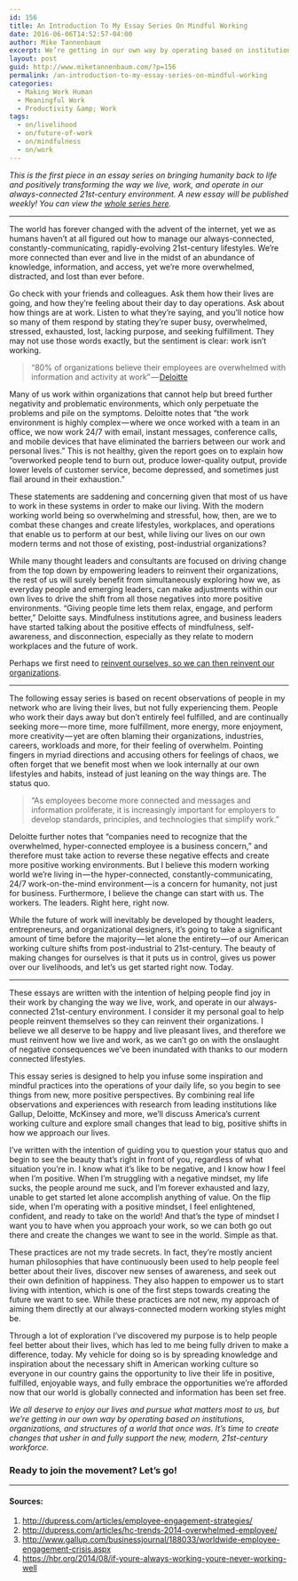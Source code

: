 ```yaml
---
id: 156
title: An Introduction To My Essay Series On Mindful Working
date: 2016-06-06T14:52:57-04:00
author: Mike Tannenbaum
excerpt: We’re getting in our own way by operating based on institutions, organizations, and structures of a world that once was. It’s time to create changes that usher in and fully support the new, modern, 21st-century workforce.
layout: post
guid: http://www.miketannenbaum.com/?p=156
permalink: /an-introduction-to-my-essay-series-on-mindful-working
categories:
  - Making Work Human
  - Meaningful Work
  - Productivity &amp; Work
tags:
  - on/livelihood
  - on/future-of-work
  - on/mindfulness
  - on/work
---
```

<div class="section-inner layoutSingleColumn">
<p id="251d" class="graf--p graf-after--h3"><em class="markup--em markup--p-em">This is the first piece in an essay series on bringing humanity back to life and positively transforming the way we live, work, and operate in our always-connected 21st-century environment. A new essay will be published weekly! You can view the </em><a class="markup--anchor markup--p-anchor" href="https://medium.com/enjoy-humanity" data-href="https://medium.com/enjoy-humanity"><em class="markup--em markup--p-em">whole series here</em></a><em class="markup--em markup--p-em">.</em></p>

</div>
<section class=" section--body">
<div class="section-divider layoutSingleColumn">

<hr class="section-divider" />

</div>
<div class="section-content">
<div class="section-inner layoutSingleColumn">
<p id="0904" class="graf--p graf--leading">The world has forever changed with the advent of the internet, yet we as humans haven’t at all figured out how to manage our always-connected, constantly-communicating, rapidly-evolving 21st-century lifestyles. We’re more connected than ever and live in the midst of an abundance of knowledge, information, and access, yet we’re more overwhelmed, distracted, and lost than ever before.</p>
<p id="74ca" class="graf--p graf-after--p">Go check with your friends and colleagues. Ask them how their lives are going, and how they’re feeling about their day to day operations. Ask about how things are at work. Listen to what they’re saying, and you’ll notice how so many of them respond by stating they’re super busy, overwhelmed, stressed, exhausted, lost, lacking purpose, and seeking fulfillment. They may not use those words exactly, but the sentiment is clear: work isn’t working.</p>

<blockquote id="c175" class="graf--pullquote pullquote graf--startsWithDoubleQuote graf-after--p">“80% of organizations believe their employees are overwhelmed with information and activity at work” — <a class="markup--anchor markup--pullquote-anchor" href="http://dupress.com/articles/employee-engagement-strategies/" rel="nofollow" data-href="http://dupress.com/articles/employee-engagement-strategies/">Deloitte</a></blockquote>
<p id="723f" class="graf--p graf-after--pullquote">Many of us work within organizations that cannot help but breed further negativity and problematic environments, which only perpetuate the problems and pile on the symptoms. Deloitte notes that “the work environment is highly complex — where we once worked with a team in an office, we now work 24/7 with email, instant messages, conference calls, and mobile devices that have eliminated the barriers between our work and personal lives.” This is not healthy, given the report goes on to explain how “overworked people tend to burn out, produce lower-quality output, provide lower levels of customer service, become depressed, and sometimes just flail around in their exhaustion.”</p>
<p id="7cad" class="graf--p graf-after--p">These statements are saddening and concerning given that most of us have to work in these systems in order to make our living. With the modern working world being so overwhelming and stressful, how, then, are we to combat these changes and create lifestyles, workplaces, and operations that enable us to perform at our best, while living our lives on our own modern terms and not those of existing, post-industrial organizations?</p>
<p id="46f1" class="graf--p graf-after--p">While many thought leaders and consultants are focused on driving change from the top down by empowering leaders to reinvent their organizations, the rest of us will surely benefit from simultaneously exploring how we, as everyday people and emerging leaders, can make adjustments within our own lives to drive the shift from all those negatives into more positive environments. “Giving people time lets them relax, engage, and perform better,” Deloitte says. Mindfulness institutions agree, and business leaders have started talking about the positive effects of mindfulness, self-awareness, and disconnection, especially as they relate to modern workplaces and the future of work.</p>
<p id="8fd7" class="graf--p graf-after--p graf--last">Perhaps we first need to <a class="markup--anchor markup--p-anchor" href="https://medium.com/@miketnnnbm/to-reinvent-our-organizations-we-must-first-reinvent-ourselves-2a9e3c80bc7f" data-href="https://medium.com/@miketnnnbm/to-reinvent-our-organizations-we-must-first-reinvent-ourselves-2a9e3c80bc7f">reinvent ourselves, so we can then reinvent our organizations</a>.</p>

</div>
</div>
</section><section class=" section--body">
<div class="section-divider layoutSingleColumn">

<hr class="section-divider" />

</div>
<div class="section-content">
<div class="section-inner layoutSingleColumn">
<p id="0686" class="graf--p graf--leading">The following essay series is based on recent observations of people in my network who are living their lives, but not fully experiencing them. People who work their days away but don’t entirely feel fulfilled, and are continually seeking more — more time, more fulfillment, more energy, more enjoyment, more creativity — yet are often blaming their organizations, industries, careers, workloads and more, for their feeling of overwhelm. Pointing fingers in myriad directions and accusing others for feelings of chaos, we often forget that we benefit most when we look internally at our own lifestyles and habits, instead of just leaning on the way things are. The status quo.</p>

<blockquote id="abad" class="graf--pullquote pullquote graf--startsWithDoubleQuote graf-after--p">“As employees become more connected and messages and information proliferate, it is increasingly important for employers to develop standards, principles, and technologies that simplify work.”</blockquote>
<p id="e13d" class="graf--p graf-after--pullquote">Deloitte further notes that “companies need to recognize that the overwhelmed, hyper-connected employee is a business concern,” and therefore must take action to reverse these negative effects and create more positive working environments. But I believe this modern working world we’re living in — the hyper-connected, constantly-communicating, 24/7 work-on-the-mind environment — is a concern for humanity, not just for business. Furthermore, I believe the change can start with us. The workers. The leaders. Right here, right now.</p>
<p id="ea12" class="graf--p graf-after--p graf--last">While the future of work will inevitably be developed by thought leaders, entrepreneurs, and organizational designers, it’s going to take a significant amount of time before the majority — let alone the entirety — of our American working culture shifts from post-industrial to 21st-century. The beauty of making changes for ourselves is that it puts us in control, gives us power over our livelihoods, and let’s us get started right now. Today.</p>

</div>
</div>
</section><section class=" section--body">
<div class="section-divider layoutSingleColumn">

<hr class="section-divider" />

</div>
<div class="section-content">
<div class="section-inner layoutSingleColumn">
<p id="9bbd" class="graf--p graf--leading">These essays are written with the intention of helping people find joy in their work by changing the way we live, work, and operate in our always-connected 21st-century environment. I consider it my personal goal to help people reinvent themselves so they can reinvent their organizations. I believe we all deserve to be happy and live pleasant lives, and therefore we must reinvent how we live and work, as we can’t go on with the onslaught of negative consequences we’ve been inundated with thanks to our modern connected lifestyles.</p>
<p id="f920" class="graf--p graf-after--p">This essay series is designed to help you infuse some inspiration and mindful practices into the operations of your daily life, so you begin to see things from new, more positive perspectives. By combining real life observations and experiences with research from leading institutions like Gallup, Deloitte, McKinsey and more, we’ll discuss America’s current working culture and explore small changes that lead to big, positive shifts in how we approach our lives.</p>
<p id="1a0c" class="graf--p graf-after--p">I’ve written with the intention of guiding you to question your status quo and begin to see the beauty that’s right in front of you, regardless of what situation you’re in. I know what it’s like to be negative, and I know how I feel when I’m positive. When I’m struggling with a negative mindset, my life sucks, the people around me suck, and I’m forever exhausted and lazy, unable to get started let alone accomplish anything of value. On the flip side, when I’m operating with a positive mindset, I feel enlightened, confident, and ready to take on the world! And that’s the type of mindset I want you to have when you approach your work, so we can both go out there and create the changes we want to see in the world. Simple as that.</p>
<p id="72c7" class="graf--p graf-after--p">These practices are not my trade secrets. In fact, they’re mostly ancient human philosophies that have continuously been used to help people feel better about their lives, discover new senses of awareness, and seek out their own definition of happiness. They also happen to empower us to start living with intention, which is one of the first steps towards creating the future we want to see. While these practices are not new, my approach of aiming them directly at our always-connected modern working styles might be.</p>
<p id="f27c" class="graf--p graf-after--p">Through a lot of exploration I’ve discovered my purpose is to help people feel better about their lives, which has led to me being fully driven to make a difference, today. My vehicle for doing so is by spreading knowledge and inspiration about the necessary shift in American working culture so everyone in our country gains the opportunity to live their life in positive, fulfilled, enjoyable ways, and fully embrace the opportunities we’re afforded now that our world is globally connected and information has been set free.</p>
<p id="87f7" class="graf--p graf-after--p"><em class="markup--em markup--p-em">We all deserve to enjoy our lives and pursue what matters most to us, but we’re getting in our own way by operating based on institutions, organizations, and structures of a world that once was. It’s time to create changes that usher in and fully support the new, modern, 21st-century workforce.</em></p>

<h3 id="34ef" class="graf--h3 graf-after--p">Ready to join the movement? Let’s go!</h3>
</div>
</div>
</section><section class=" section--body section--last">
<div class="section-divider layoutSingleColumn">

<hr class="section-divider" />

</div>
<div class="section-content">
<div class="section-inner layoutSingleColumn">
<h4 id="3f46" class="graf--h4 graf--leading">Sources:</h4>
<ol class="postList">
 	<li id="bd65" class="graf--li graf-after--h4"><a class="markup--anchor markup--li-anchor" href="http://dupress.com/articles/employee-engagement-strategies/" rel="nofollow" data-href="http://dupress.com/articles/employee-engagement-strategies/">http://dupress.com/articles/employee-engagement-strategies/</a></li>
 	<li id="d112" class="graf--li graf-after--li"><a class="markup--anchor markup--li-anchor" href="http://dupress.com/articles/hc-trends-2014-overwhelmed-employee/" rel="nofollow" data-href="http://dupress.com/articles/hc-trends-2014-overwhelmed-employee/">http://dupress.com/articles/hc-trends-2014-overwhelmed-employee/</a></li>
 	<li id="d709" class="graf--li graf-after--li"><a class="markup--anchor markup--li-anchor" href="http://www.gallup.com/businessjournal/188033/worldwide-employee-engagement-crisis.aspx" rel="nofollow" data-href="http://www.gallup.com/businessjournal/188033/worldwide-employee-engagement-crisis.aspx">http://www.gallup.com/businessjournal/188033/worldwide-employee-engagement-crisis.aspx</a></li>
 	<li id="49ce" class="graf--li graf-after--li graf--last"><a class="markup--anchor markup--li-anchor" href="https://hbr.org/2014/08/if-youre-always-working-youre-never-working-well?utm_content=buffere4c90&amp;utm_medium=social&amp;utm_source=twitter.com&amp;utm_campaign=buffer" rel="nofollow" data-href="https://hbr.org/2014/08/if-youre-always-working-youre-never-working-well?utm_content=buffere4c90&amp;utm_medium=social&amp;utm_source=twitter.com&amp;utm_campaign=buffer">https://hbr.org/2014/08/if-youre-always-working-youre-never-working-well</a></li>
</ol>
</div>
</div>
</section>